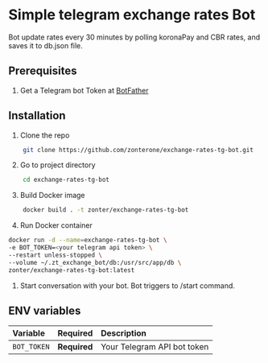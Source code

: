 
# Simple telegram exchange rates Bot
Bot update rates every 30 minutes by polling koronaPay and CBR rates, and saves it to db.json file.

## Prerequisites

1. Get a Telegram bot Token at [BotFather](https://telegram.me/BotFather)

## Installation

1. Clone the repo

```sh
    git clone https://github.com/zonterone/exchange-rates-tg-bot.git
```

2. Go to project directory 

```sh
    cd exchange-rates-tg-bot
```

3. Build Docker image 
```sh
    docker build . -t zonter/exchange-rates-tg-bot
```

4. Run Docker container

```sh
docker run -d --name=exchange-rates-tg-bot \
-e BOT_TOKEN=<your telegram api token> \
--restart unless-stopped \
--volume ~/.zt_exchange_bot/db:/usr/src/app/db \
zonter/exchange-rates-tg-bot:latest
```

1. Start conversation with your bot. Bot triggers to /start command.

## ENV variables

| Variable    | Required     | Description                 |
| :---------- | :----------- | :-------------------------- |
| `BOT_TOKEN` | **Required** | Your Telegram API bot token |
